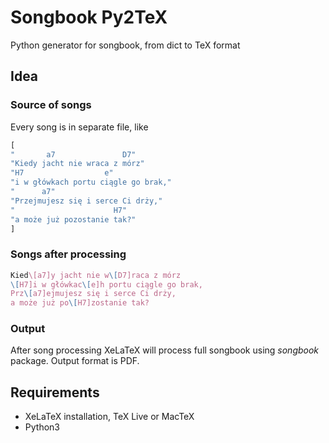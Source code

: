 # Songbook Py2TeX

Python generator for songbook, from dict to TeX format

## Idea

### Source of songs

Every song is in separate file, like
```python
[
"       a7               D7"
"Kiedy jacht nie wraca z mórz"
"H7                  e"
"i w główkach portu ciągle go brak,"
"      a7"
"Przejmujesz się i serce Ci drży,"
"                      H7"
"a może już pozostanie tak?"
]
```

### Songs after processing
```tex
Kied\[a7]y jacht nie w\[D7]raca z mórz
\[H7]i w główkac\[e]h portu ciągle go brak,
Prz\[a7]ejmujesz się i serce Ci drży,
a może już po\[H7]zostanie tak?
```

### Output

After song processing XeLaTeX will process full songbook using *songbook* package.
Output format is PDF.

## Requirements
- XeLaTeX installation, TeX Live or MacTeX
- Python3
